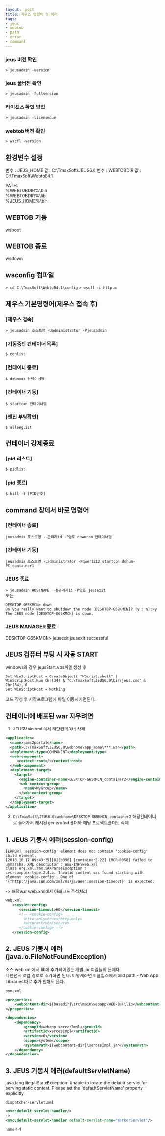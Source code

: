 ```yaml
---
layout:  post
title: 제우스 명령어 및 에러
tags:
- jeus
- webtob
- path
- error
- command
---
```


### jeus 버전 확인
`> jeusadmin -version`

### jeus 풀버전 확인
`> jeusadmin -fullversion`

### 라이센스 확인 방법
`> jeusadmin -licensedue`

### webtob 버전 확인
`> wscfl -version`

## 환경변수 설정
변수 : JEUS_HOME
값 : C:\TmaxSoft\JEUS6.0
변수 : WEBTOBDIR
값 : C:\TmaxSoft\WebtoB4.1

PATH:  
%WEBTOBDIR%\bin  
%WEBTOBDIR%\lib  
%JEUS_HOME%\bin  

## WEBTOB 기동
wsboot
## WEBTOB 종료
wsdown

## wsconfig 컴파일
`> cd C:\TmaxSoft\WebtoB4.1\config`
`> wscfl -i http.m`

## 제우스 기본명령어(제우스 접속 후)
### [제우스 접속]
`> jeusadmin 호스트명 -Uadministrator -Pjeusadmin`
### [기동중인 컨테이너 목록]
`$ conlist`
### [컨테이너 종료]
`$ downcon 컨테이너명`
### [컨테이너 기동]
`$ startcon 컨테이너명`
### [엔진 부팅확인]
`$ allenglist`


## 컨테이너 강제종료
### [pid 리스트]
`$ pidlist`
### [pid 종료]
`$ kill -9 [PID번호]`

## command 창에서 바로 명령어
### [컨테이너 종료]
`jeusadmin 호스트명 -U관리자id -P암호 downcon 컨테이너명`
### [컨테이너 기동]
`jeusadmin 호스트명 -Uadministrator -Pqwer1212 startcon dohun-PC_container1`

### JEUS 종료
`> jeusadmin HOSTNAME  -U관리자id -P암호 jeusexit`  
또는  
```
DESKTOP-G65KMCN> down
Do you really want to shutdown the node [DESKTOP-G65KMCN]? (y : n):>y
The JEUS node [DESKTOP-G65KMCN] is down.
```

### JEUS MANAGER 종료
DESKTOP-G65KMCN> jeusexit
jeusexit successful

## JEUS 컴퓨터 부팅 시 자동 START
windows의 경우 jeusStart.vbs파일 생성 후
```vbs
Set WinScriptHost = CreateObject( "WScript.shell" )
WinScriptHost.Run Chr(34) & "C:\TmaxSoft\JEUS6.0\bin\jeus.cmd" & Chr(34), 0
Set WinScriptHost = Nothing
```
코드 작성 후 시작프로그램에 파일 이동시키면된다.



## 컨테이너에 배포된 war 지우려면
1. JEUSMain.xml 에서 해당컨테이너 삭제.
```xml
<application>
  <name>jams2portal</name>
  <path>C:\TmaxSoft\JEUS6.0\webhome\app_home\***.war</path>
  <deployment-type>COMPONENT</deployment-type>
  <web-component>
     <context-root>/</context-root>
  </web-component>
  <deployment-target>
    <target>
      <engine-container-name>DESKTOP-G65KMCN_container2</engine-container-name>
      <web-context-group>
        <name>MyGroup</name>
      </web-context-group>
    </target>
  </deployment-target>
</application>
```

2. `C:\TmaxSoft\JEUS6.0\webhome\DESKTOP-G65KMCN_container2`
해당컨테이너로 들어가서 캐시된 _generated_ 폴더와 해당 프로젝트폴더도 삭제


## 1. JEUS 기동시 에러(session-config)
```
[ERROR] 'session-config' element does not contain 'cookie-config' child element.
[2018.10.17 09:43:35][0][b396] [container2-22] [MGR-0058] failed to unmarshal XML descriptor : WEB-INF\web.xml
class org.xml.sax.SAXParseException :
cvc-complex-type.2.4.a: Invalid content was found starting with element 'cookie-config'. One of '{"http://java.sun.com/xml/ns/javaee":session-timeout}' is expected.
```
-> 해당war web.xml에서 아래코드 주석처리
```xml
web.xml
   <session-config>
      <session-timeout>60</session-timeout>
      <!-- <cookie-config>
      	<http-only>true</http-only>
      	<secure>true</secure>
      </cookie-config> -->
   </session-config> 
```

## 2. JEUS 기동시 에러(java.io.FileNotFoundException)
소스 web.xml에서 lib에 추가되어있는 개별 jar 파일들의 문제다.  
디펜던시 로컬 경로로 추가하면 된다.
이렇게하면 이클립스에서 bild path - Web App Libraries 따로 추가 안해도 된다.
```xml
pom.xml

<properties>
	<webcontent-dir>${basedir}\src\main\webapp\WEB-INF\lib</webcontent-dir>
</properties>

<dependencies>
    <dependency>
	    <groupId>webapp.xercesImpl</groupId>
	    <artifactId>xercesImpl</artifactId>
	    <version>0</version>
	    <scope>system</scope>
	    <systemPath>${webcontent-dir}\xercesImpl.jar</systemPath>
    </dependency>
</dependencies>

```


## 3. JEUS 기동시 에러(defaultServletName)
java.lang.IllegalStateException: Unable to locate the default servlet for serving static content. Please set the 'defaultServletName' property explicitly.
```xml
dispatcher-servlet.xml

<mvc:default-servlet-handler/>
->
<mvc:default-servlet-handler default-servlet-name="WorkerServlet"/>

name추가
```
